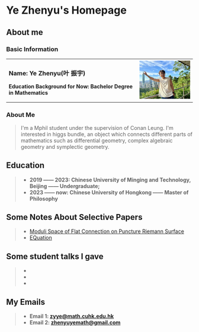 # Ye Zhenyu's Homepage
## About me
### Basic Information
<table border="0">
  <tr>
    <td width="70%">
      <h3>Name: Ye Zhenyu(叶 振宇)</h3>
      <p><b>Education Background for Now: Bachelor Degree in Mathematics</b></p>
    </td>
    <td width="30%">
      <img src="31730555059_.pic.jpg" width="100%"> 
    </td>
  </tr>
</table>

### About Me
>I'm a Mphil student under the supervision of Conan Leung. I'm interested in higgs bundle, an object which connects different parts of mathematics such as differential geometry, complex algebraic geometry and symplectic geometry.



## Education

> + **2019 —— 2023: Chinese University of Minging and Technology, Beijing —— Undergraduate;**
> + **2023 —— now:  Chinese University of Hongkong —— Master of Philosophy**


## Some Notes About Selective Papers
> + [Moduli Space of Flat Connection on Puncture Riemann Surface](Punctured_Riemann_Surface.pdf)
> + [EQuation](https://github.com/Zhenyu-YE-Moumou/moumouye/commit/7c06f553d171b0d37a6a1d5ddaa63e1bcd10b36c)




## Some student talks I gave
> + 
> + 
> +  

## My Emails
> + **Email 1: zyye@math.cuhk.edu.hk**
> + **Email 2: zhenyuyemath@gmail.com**


